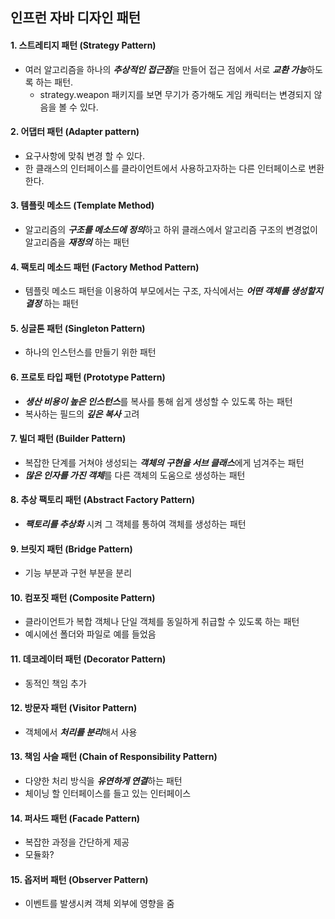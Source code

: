 ## 인프런 자바 디자인 패턴

#### 1. 스트레티지 패턴 (Strategy Pattern)
- 여러 알고리즘을 하나의 ***추상적인 접근점***을 만들어 접근 점에서 서로 ***교환 가능***하도록 하는 패턴.
    - strategy.weapon 패키지를 보면 무기가 증가해도 게임 캐릭터는 변경되지 않음을 볼 수 있다.
  
#### 2. 어댑터 패턴 (Adapter pattern)
- 요구사항에 맞춰 변경 할 수 있다.
- 한 클래스의 인터페이스를 클라이언트에서 사용하고자하는 다른 인터페이스로 변환한다.

#### 3. 템플릿 메소드 (Template Method)
- 알고리즘의 ***구조를 메소드에 정의***하고 하위 클래스에서 알고리즘 구조의 변경없이 알고리즘을 ***재정의*** 하는 패턴

#### 4. 팩토리 메소드 패턴 (Factory Method Pattern)
- 템플릿 메소드 패턴을 이용하여 부모에서는 구조, 자식에서는 ***어떤 객체를 생성할지 결정*** 하는 패턴

#### 5. 싱글톤 패턴 (Singleton Pattern)
- 하나의 인스턴스를 만들기 위한 패턴

#### 6. 프로토 타입 패턴 (Prototype Pattern)
- ***생산 비용이 높은 인스턴스***를 복사를 통해 쉽게 생성할 수 있도록 하는 패턴
- 복사하는 필드의 ***깊은 복사*** 고려

#### 7. 빌더 패턴 (Builder Pattern)
- 복잡한 단계를 거쳐야 생성되는 ***객체의 구현을 서브 클래스***에게 넘겨주는 패턴
- ***많은 인자를 가진 객체***를 다른 객체의 도움으로 생성하는 패턴

#### 8. 추상 팩토리 패턴 (Abstract Factory Pattern)
- ***팩토리를 추상화*** 시켜 그 객체를 통하여 객체를 생성하는 패턴

#### 9. 브릿지 패턴 (Bridge Pattern)
- 기능 부분과 구현 부분을 분리

#### 10. 컴포짓 패턴 (Composite Pattern)
- 클라이언트가 복합 객체나 단일 객체를 동일하게 취급할 수 있도록 하는 패턴
- 예시에선 폴더와 파일로 예를 들었음

#### 11. 데코레이터 패턴 (Decorator Pattern)
- 동적인 책임 추가

#### 12. 방문자 패턴 (Visitor Pattern)
- 객체에서 ***처리를 분리***해서 사용

#### 13. 책임 사슬 패턴 (Chain of Responsibility Pattern)
- 다양한 처리 방식을 ***유연하게 연결***하는 패턴
- 체이닝 할 인터페이스를 들고 있는 인터페이스

#### 14. 퍼사드 패턴 (Facade Pattern)
- 복잡한 과정을 간단하게 제공
- 모듈화?

#### 15. 옵저버 패턴 (Observer Pattern)
- 이벤트를 발생시켜 객체 외부에 영향을 줌